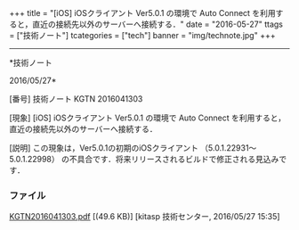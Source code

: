 ﻿+++
title = "[iOS] iOSクライアント Ver5.0.1 の環境で Auto Connect を利用すると，直近の接続先以外のサーバーへ接続する．"
date = "2016-05-27"
ttags = ["技術ノート"]
tcategories = ["tech"]
banner = "img/technote.jpg"
+++

-----------------------------------------------------------------------------------------------------------------------------

*技術ノート

2016/05/27*


[番号]
技術ノート KGTN 2016041303

[現象]
[iOS] iOSクライアント Ver5.0.1 の環境で Auto Connect
を利用すると，直近の接続先以外のサーバーへ接続する．

[説明]
この現象は，Ver5.0.1の初期のiOSクライアント （5.0.1.22931～5.0.1.22998）
の不具合です．将来リリースされるビルドで修正される見込みです．


### ファイル

 
 


[KGTN2016041303.pdf](http://techreport.kitasp.net/attachments/download/2587/KGTN2016041303.pdf)
 [(49.6 KB)] [kitasp 技術センター, 2016/05/27
15:35]


 


 


